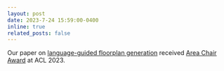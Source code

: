 ```yaml
---
layout: post
date: 2023-7-24 15:59:00-0400
inline: true
related_posts: false
---
```


Our paper on <a href="https://aclanthology.org/2023.acl-long.820.pdf">language-guided floorplan generation</a> received <a href="https://2023.aclweb.org/program/best_papers/"> Area Chair Award</a> at ACL 2023.